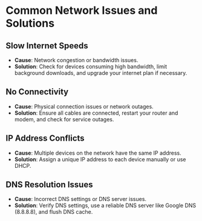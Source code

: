 # Common Network Issues and Solutions

## Slow Internet Speeds
- **Cause**: Network congestion or bandwidth issues.
- **Solution**: Check for devices consuming high bandwidth, limit background downloads, and upgrade your internet plan if necessary.

## No Connectivity
- **Cause**: Physical connection issues or network outages.
- **Solution**: Ensure all cables are connected, restart your router and modem, and check for service outages.

## IP Address Conflicts
- **Cause**: Multiple devices on the network have the same IP address.
- **Solution**: Assign a unique IP address to each device manually or use DHCP.

## DNS Resolution Issues
- **Cause**: Incorrect DNS settings or DNS server issues.
- **Solution**: Verify DNS settings, use a reliable DNS server like Google DNS (8.8.8.8), and flush DNS cache.
